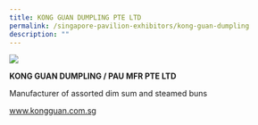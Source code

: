 ```yaml
---
title: KONG GUAN DUMPLING PTE LTD
permalink: /singapore-pavilion-exhibitors/kong-guan-dumpling
description: ""
---
```


<div class="flex-container">
	<div class="flex-image"><img src=https://drive.google.com/u/0/uc?id=1BS5PBeFb-bycOKs4xO1UJQC0BdZylZUc&export=download"/></div>
	<div class="flex-paragraph">
		<p><span style="text-transform: uppercase;"><strong>KONG GUAN DUMPLING / PAU MFR PTE LTD</strong></span></p>
		<p>Manufacturer of assorted dim sum and steamed buns</p>
		<p><a href="www.kongguan.com.sg" target="_blank">www.kongguan.com.sg</a></p>
	</div>
</div>